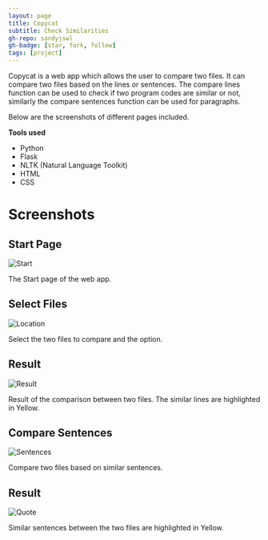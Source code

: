 ```yaml
---
layout: page
title: Copycat
subtitle: Check Similarities
gh-repo: sandyjswl
gh-badge: [star, fork, follow]
tags: [project]
---
```



Copycat is a web app which allows the user to compare two files. It can compare two files based on the lines or sentences. The compare lines function can be used to check if two program codes are similar or not, similarly the compare sentences function can be used for paragraphs. 

Below are the screenshots of different pages included.

**Tools used**
- Python
- Flask
- NLTK (Natural Language Toolkit)
- HTML
- CSS



# Screenshots

## Start Page

![Start](https://i.imgur.com/J4t7Tdc.png)

The Start page of the web app.

## Select Files 

![Location](https://i.imgur.com/UOOXQf3.png)

Select the two files to compare and the option.

## Result

![Result](https://i.imgur.com/pg0jm0y.png)

Result of the comparison between two files. The similar lines are highlighted in Yellow.

## Compare Sentences

![Sentences](https://i.imgur.com/Lp8QgkN.png)

Compare two files based on similar sentences.

## Result

![Quote](https://i.imgur.com/uspeWB7.png)

Similar sentences between the two files are highlighted in Yellow.




